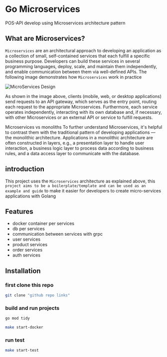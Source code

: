 # Go Microservices

POS-API develop using Microservices architecture pattern 
## What are Microservices?
```Microservices``` are an architectural approach to developing an application as a collection of small, self-contained services that each fulfill a specific business purpose. Developers can build these services in several programming languages, deploy, scale, and maintain them independently, and enable communication between them via well-defined APIs. The following image demonstrates how ```Microservices``` work in practice

![MicroServices Design](https://github.com/user-attachments/assets/aa3b73ca-07b8-49ce-8266-0b1a96a839cf)

As shown in the image above, clients (mobile, web, or desktop applications) send requests to an API gateway, which serves as the entry point, routing each request to the appropriate Microservices. Furthermore, each service operates independently, interacting with its own database and, if necessary, with other Microservices or an external API or service to fulfill requests.

Microservices vs monoliths
To further understand Microservices, it's helpful to contrast them with the traditional pattern of developing applications — the monolithic architecture. Applications in a monolithic architecture are often constructed in layers, e.g., a presentation layer to handle user interaction, a business logic layer to process data according to business rules, and a data access layer to communicate with the database.


## introduction
This project uses the ``Microservices`` architecture as explained above, this ``project aims to be a boilerplate/template and can be used as an example and guide`` to make it easier for developers to create micro-services applications with Golang
## Features
- docker container per services
- db per services 
- communication between services with grpc
- user services 
- product services 
- order services
- auth services 

## Installation

### first clone this repo
```bash
git clone "github repo links"
```
### build and run  projects 
```bash
go mod tidy
```
```bash
make start-docker
```
### run test
```bash
make start-test
```
